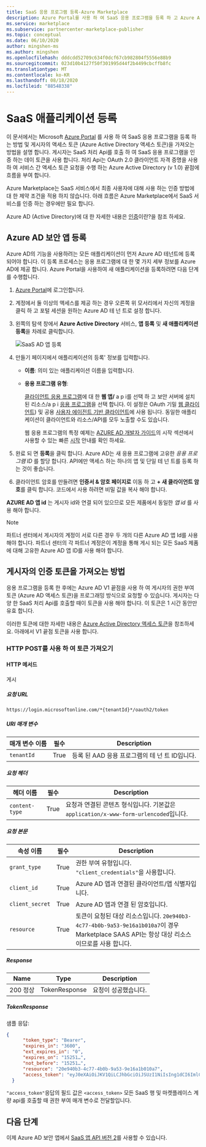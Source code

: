 ```yaml
---
title: SaaS 응용 프로그램 등록-Azure Marketplace
description: Azure Portal를 사용 하 여 SaaS 응용 프로그램을 등록 하 고 Azure Active Directory 보안 토큰을 받는 방법에 대해 알아봅니다.
ms.service: marketplace
ms.subservice: partnercenter-marketplace-publisher
ms.topic: conceptual
ms.date: 06/10/2020
author: mingshen-ms
ms.author: mingshen
ms.openlocfilehash: dddcdd52709c634f0dcf67cb982804f5556e88b9
ms.sourcegitcommit: 023d10b4127f50f301995d44f2b4499cbcffb8fc
ms.translationtype: MT
ms.contentlocale: ko-KR
ms.lasthandoff: 08/18/2020
ms.locfileid: "88548338"
---
```

# <a name="register-a-saas-application"></a>SaaS 애플리케이션 등록

이 문서에서는 Microsoft [Azure Portal](https://portal.azure.com/) 를 사용 하 여 SaaS 응용 프로그램을 등록 하는 방법 및 게시자의 액세스 토큰 (Azure Active Directory 액세스 토큰)을 가져오는 방법을 설명 합니다. 게시자는 SaaS 처리 Api를 호출 하 여 SaaS 응용 프로그램을 인증 하는 데이 토큰을 사용 합니다.  처리 Api는 OAuth 2.0 클라이언트 자격 증명을 사용 하 여 서비스 간 액세스 토큰 요청을 수행 하는 Azure Active Directory (v 1.0) 끝점에 흐름을 부여 합니다.

Azure Marketplace는 SaaS 서비스에서 최종 사용자에 대해 사용 하는 인증 방법에 대 한 제약 조건을 적용 하지 않습니다. 아래 흐름은 Azure Marketplace에서 SaaS 서비스를 인증 하는 경우에만 필요 합니다.

Azure AD (Active Directory)에 대 한 자세한 내용은 [인증](../../active-directory/develop/authentication-scenarios.md)이란?을 참조 하세요.

## <a name="register-an-azure-ad-secured-app"></a>Azure AD 보안 앱 등록

Azure AD의 기능을 사용하려는 모든 애플리케이션이 먼저 Azure AD 테넌트에 등록되어야 합니다. 이 등록 프로세스는 응용 프로그램에 대 한 몇 가지 세부 정보를 Azure AD에 제공 합니다. Azure Portal을 사용하여 새 애플리케이션을 등록하려면 다음 단계를 수행합니다.

1. [Azure Portal](https://portal.azure.com/)에 로그인합니다.
2. 계정에서 둘 이상의 액세스를 제공 하는 경우 오른쪽 위 모서리에서 자신의 계정을 클릭 하 고 포털 세션을 원하는 Azure AD 테 넌 트로 설정 합니다.
3. 왼쪽의 탐색 창에서 **Azure Active Directory** 서비스, **앱 등록** 및 **새 애플리케이션 등록**을 차례로 클릭합니다.

    ![SaaS AD 앱 등록](./media/saas-offer-app-registration-v1.png)

4. 만들기 페이지에서 애플리케이션의 등록\' 정보를 입력합니다.
    -   **이름**: 의미 있는 애플리케이션 이름을 입력합니다.
    -   **응용 프로그램 유형**:  
        
        [클라이언트 응용 프로그램](../../active-directory/develop/active-directory-dev-glossary.md#client-application)에 대 한 **웹 앱/** a p i를 선택 하 고 보안 서버에 설치 된 리소스/a p i [응용 프로그램](../../active-directory/develop/active-directory-dev-glossary.md#resource-server)을 선택 합니다. 이 설정은 OAuth 기밀 [웹 클라이언트](../../active-directory/develop/active-directory-dev-glossary.md#web-client)) 및 공용 [사용자 에이전트 기반 클라이언트](../../active-directory/develop/active-directory-dev-glossary.md#user-agent-based-client)에 사용 됩니다.
        동일한 애플리케이션이 클라이언트와 리소스/API를 모두 노출할 수도 있습니다.

        웹 응용 프로그램의 특정 예제는 [AZURE AD 개발자 가이드](../../active-directory/develop/index.yml)의 시작 섹션에서 사용할 수 있는 빠른 [시작](../../active-directory/develop/quickstart-create-new-tenant.md) 안내를 확인 하세요.

5. 완료 되 면 **등록**을 클릭 합니다.  Azure AD는 새 응용 프로그램에 고유한 *응용 프로그램 ID* 를 할당 합니다. API에만 액세스 하는 하나의 앱 및 단일 테 넌 트를 등록 하는 것이 좋습니다.

6. 클라이언트 암호를 만들려면 **인증서 & 암호 페이지로** 이동 하 고 **+ 새 클라이언트 암호**를 클릭 합니다.  코드에서 사용 하려면 비밀 값을 복사 해야 합니다.

**AZURE AD 앱 id** 는 게시자 id와 연결 되어 있으므로 모든 제품에서 동일한 *앱 id* 를 사용 해야 합니다.

>[!Note]
>파트너 센터에서 게시자의 계정이 서로 다른 경우 두 개의 다른 Azure AD 앱 Id를 사용 해야 합니다.  파트너 센터의 각 파트너 계정은이 계정을 통해 게시 되는 모든 SaaS 제품에 대해 고유한 Azure AD 앱 ID를 사용 해야 합니다.

## <a name="how-to-get-the-publishers-authorization-token"></a>게시자의 인증 토큰을 가져오는 방법

응용 프로그램을 등록 한 후에는 Azure AD V1 끝점을 사용 하 여 게시자의 권한 부여 토큰 (Azure AD 액세스 토큰)을 프로그래밍 방식으로 요청할 수 있습니다. 게시자는 다양 한 SaaS 처리 Api를 호출할 때이 토큰을 사용 해야 합니다. 이 토큰은 1 시간 동안만 유효 합니다. 

이러한 토큰에 대한 자세한 내용은 [Azure Active Directory 액세스 토큰](../../active-directory/develop/access-tokens.md)을 참조하세요.  아래에서 V1 끝점 토큰을 사용 합니다.

### <a name="get-the-token-with-an-http-post"></a>HTTP POST를 사용 하 여 토큰 가져오기

#### <a name="http-method"></a>HTTP 메서드

게시<br>

##### <a name="request-url"></a>*요청 URL* 

`https://login.microsoftonline.com/*{tenantId}*/oauth2/token`

##### <a name="uri-parameter"></a>*URI 매개 변수*

|  매개 변수 이름    |  필수         |  Description |
|  ---------------   |  ---------------  | ------------ |
|  `tenantId`        |  True      |  등록 된 AAD 응용 프로그램의 테 넌 트 ID입니다. |

##### <a name="request-header"></a>*요청 헤더*

|  헤더 이름       |  필수         |  Description |
|  ---------------   |  ---------------  | ------------ |
|  `content-type`    |  True      |  요청과 연결된 콘텐츠 형식입니다. 기본값은 `application/x-www-form-urlencoded`입니다. |

##### <a name="request-body"></a>*요청 본문*

|  속성 이름     |  필수         |  Description |
|  ---------------   |  ---------------  | ------------ |
|  `grant_type`      |  True      |  권한 부여 유형입니다. `"client_credentials"`을 사용합니다. |
|  `client_id`       |  True      |  Azure AD 앱과 연결된 클라이언트/앱 식별자입니다. |
|  `client_secret`   |  True      |  Azure AD 앱과 연결 된 암호입니다. |
|  `resource`        |  True      |  토큰이 요청된 대상 리소스입니다. `20e940b3-4c77-4b0b-9a53-9e16a1b010a7`이 경우 Marketplace SAAS API는 항상 대상 리소스 이므로를 사용 합니다. |

##### <a name="response"></a>*Response*

|  Name     |  Type         |  Description |
|  ------   |  ---------------  | ------------ |
|  200 정상   |  TokenResponse    |  요청이 성공했습니다. |

##### <a name="tokenresponse"></a>*TokenResponse*

샘플 응답:

```json
{
      "token_type": "Bearer",
      "expires_in": "3600",
      "ext_expires_in": "0",
      "expires_on": "15251…",
      "not_before": "15251…",
      "resource": "20e940b3-4c77-4b0b-9a53-9e16a1b010a7",
      "access_token": "eyJ0eXAiOiJKV1QiLCJhbGciOiJSUzI1NiIsIng1dCI6ImlCakwxUmNxemhpeTRmcHhJeGRacW9oTTJZayIsImtpZCI6ImlCakwxUmNxemhpeTRmcHhJeGRacW9oTTJZayJ9…"
  }
```

`"access_token"`응답의 필드 값은 `<access_token>` 모든 SaaS 행 및 마켓플레이스 계량 api를 호출할 때 권한 부여 매개 변수로 전달할입니다.

## <a name="next-steps"></a>다음 단계

이제 Azure AD 보안 앱에서 [SaaS 앱 API 버전 2](./pc-saas-fulfillment-api-v2.md)를 사용할 수 있습니다.

